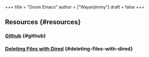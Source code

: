 +++
title = "Doom Emacs"
author = ["Wayanjimmy"]
draft = false
+++

## Resources {#resources}


### [Github](https://github.com/hlissner/doom-emacs) {#github}


### [Deleting Files with Dired](https://www.gnu.org/software/emacs/manual/html%5Fnode/emacs/Dired-Deletion.html) {#deleting-files-with-dired}

